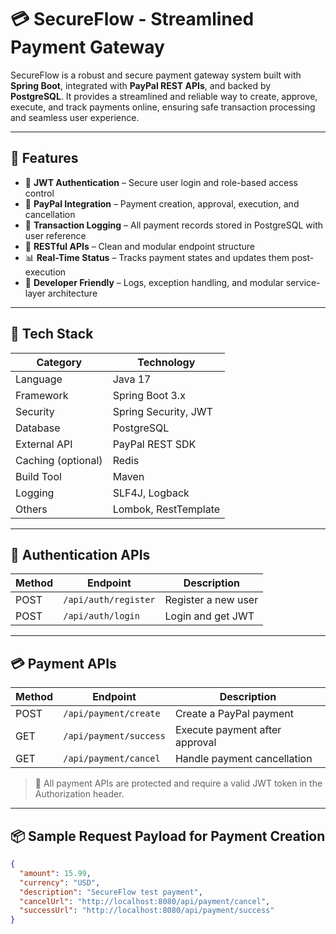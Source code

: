 # 💳 SecureFlow - Streamlined Payment Gateway

SecureFlow is a robust and secure payment gateway system built with **Spring Boot**, integrated with **PayPal REST APIs**, and backed by **PostgreSQL**. It provides a streamlined and reliable way to create, approve, execute, and track payments online, ensuring safe transaction processing and seamless user experience.

---

## 🚀 Features

- 🔐 **JWT Authentication** – Secure user login and role-based access control
- 💸 **PayPal Integration** – Payment creation, approval, execution, and cancellation
- 🧾 **Transaction Logging** – All payment records stored in PostgreSQL with user reference
- 📡 **RESTful APIs** – Clean and modular endpoint structure
- 📊 **Real-Time Status** – Tracks payment states and updates them post-execution
- 🧠 **Developer Friendly** – Logs, exception handling, and modular service-layer architecture

---

## 🧰 Tech Stack

| Category         | Technology             |
|------------------|-------------------------|
| Language         | Java 17                |
| Framework        | Spring Boot 3.x        |
| Security         | Spring Security, JWT   |
| Database         | PostgreSQL             |
| External API     | PayPal REST SDK        |
| Caching (optional)| Redis                  |
| Build Tool       | Maven                  |
| Logging          | SLF4J, Logback         |
| Others           | Lombok, RestTemplate   |

---

## 🔐 Authentication APIs

| Method | Endpoint              | Description           |
|--------|------------------------|------------------------|
| POST   | `/api/auth/register`   | Register a new user   |
| POST   | `/api/auth/login`      | Login and get JWT     |

---

## 💳 Payment APIs

| Method | Endpoint                  | Description                                 |
|--------|---------------------------|---------------------------------------------|
| POST   | `/api/payment/create`     | Create a PayPal payment                     |
| GET    | `/api/payment/success`    | Execute payment after approval              |
| GET    | `/api/payment/cancel`     | Handle payment cancellation                 |

> 🔐 All payment APIs are protected and require a valid JWT token in the Authorization header.

---

## 📦 Sample Request Payload for Payment Creation

```json
{
  "amount": 15.99,
  "currency": "USD",
  "description": "SecureFlow test payment",
  "cancelUrl": "http://localhost:8080/api/payment/cancel",
  "successUrl": "http://localhost:8080/api/payment/success"
}
